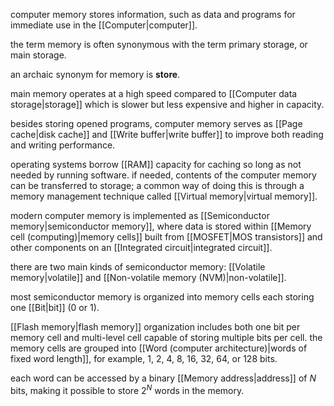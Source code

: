 computer memory stores information, such as data and programs for immediate use in the [[Computer|computer]].

the term memory is often synonymous with the term primary storage, or main storage.

an archaic synonym for memory is **store**.

main memory operates at a high speed compared to [[Computer data storage|storage]] which is slower but less expensive and higher in capacity.

besides storing opened programs, computer memory serves as [[Page cache|disk cache]] and [[Write buffer|write buffer]] to improve both reading and writing performance. 

operating systems borrow [[RAM]] capacity for caching so long as not needed by running software. if needed, contents of the computer memory can be transferred to storage; a common way of doing this is through a memory management technique called [[Virtual memory|virtual memory]].

modern computer memory is implemented as [[Semiconductor memory|semiconductor memory]], where data is stored within [[Memory cell (computing)|memory cells]] built from [[MOSFET|MOS transistors]] and other components on an [[Integrated circuit|integrated circuit]].

there are two main kinds of semiconductor memory: [[Volatile memory|volatile]] and [[Non-volatile memory (NVM)|non-volatile]].

most semiconductor memory is organized into memory cells each storing one [[Bit|bit]] (0 or 1). 

[[Flash memory|flash memory]] organization includes both one bit per memory cell and multi-level cell capable of storing multiple bits per cell. the memory cells are grouped into [[Word (computer architecture)|words of fixed word length]], for example, 1, 2, 4, 8, 16, 32, 64, or 128 bits.

each word can be accessed by a binary [[Memory address|address]] of $N$ bits, making it possible to store $2^N$ words in the memory. 